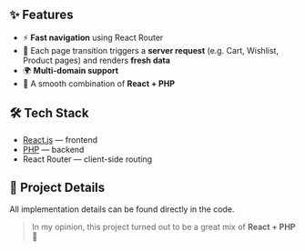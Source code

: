 ﻿## ✨ Features

- ⚡ **Fast navigation** using React Router  
- 🔄 Each page transition triggers a **server request** (e.g. Cart, Wishlist, Product pages) and renders **fresh data**  
- 🌍 **Multi-domain support**  
- 🧩 A smooth combination of **React + PHP**

## 🛠️ Tech Stack

- [React.js](https://react.dev/) — frontend  
- [PHP](https://www.php.net/) — backend  
- React Router — client-side routing  

## 📖 Project Details

All implementation details can be found directly in the code.  

> In my opinion, this project turned out to be a great mix of **React + PHP** 🙂


